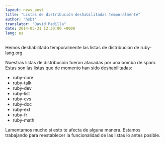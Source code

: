 ```yaml
---
layout: news_post
title: "Listas de distribución deshabilitadas temporalmente"
author: "hsbt"
translator: "David Padilla"
date: 2014-05-31 12:30:00 +0000
lang: es
---
```


Hemos deshabilitado temporalmente las listas de distribución de ruby-lang.org.

Nuestras listas de distribución fueron atacadas por una bomba de spam. Estas
son las listas que de momento han sido deshabilitadas:

 * ruby-core
 * ruby-talk
 * ruby-dev
 * ruby-list
 * ruby-cvs
 * ruby-doc
 * ruby-ext
 * ruby-fr
 * ruby-math

Lamentamos mucho si esto te afecta de alguna manera. Estamos trabajando para
reestablecer la funcionalidad de las listas lo antes posible.
